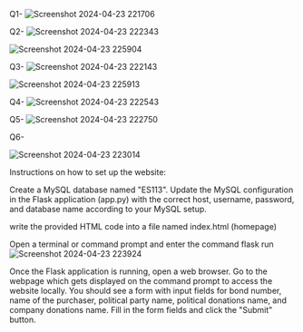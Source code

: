 Q1-
![Screenshot 2024-04-23 221706](https://github.com/IshikaPatel01/Assignment4-ES113/assets/143334294/75c93fd1-272e-48a3-a809-0823cbb5d3e8)

Q2-
![Screenshot 2024-04-23 222343](https://github.com/IshikaPatel01/Assignment4-ES113/assets/143334294/fbf4dbbd-755a-4327-9295-f177e6f3b57c)

![Screenshot 2024-04-23 225904](https://github.com/IshikaPatel01/Assignment4-ES113/assets/143334294/7f8996c7-69d9-4356-afb2-044805e7cc62)

Q3-
![Screenshot 2024-04-23 222143](https://github.com/IshikaPatel01/Assignment4-ES113/assets/143334294/1a5b520e-edba-48d8-a174-cf34ca3aedfe)

![Screenshot 2024-04-23 225913](https://github.com/IshikaPatel01/Assignment4-ES113/assets/143334294/82d3c3dd-a9d9-45dc-bf06-ec763ddab91f)

Q4-
![Screenshot 2024-04-23 222543](https://github.com/IshikaPatel01/Assignment4-ES113/assets/143334294/5967e5f6-e5ee-4224-a48b-0576767d8a77)

Q5- 
![Screenshot 2024-04-23 222750](https://github.com/IshikaPatel01/Assignment4-ES113/assets/143334294/5123c3e7-b838-4ca8-a342-3767ade450dd)

Q6-

![Screenshot 2024-04-23 223014](https://github.com/IshikaPatel01/Assignment4-ES113/assets/143334294/9e83c49c-b5f6-4e7a-bea7-bae87367d24a)




Instructions on how to set up the website:

Create a MySQL database named "ES113".
Update the MySQL configuration in the Flask application (app.py) with the correct host, username, password, and database name according to your MySQL setup.

write the provided HTML code into a file named index.html (homepage)

Open a terminal or command prompt and enter the command flask run
![Screenshot 2024-04-23 223924](https://github.com/IshikaPatel01/Assignment4-ES113/assets/143334294/28b713c9-da65-40e0-807b-34cc93d19349)

Once the Flask application is running, open a web browser.
Go to the webpage which gets displayed on the command prompt to access the website locally.
You should see a form with input fields for bond number, name of the purchaser, political party name, political donations name, and company donations name.
Fill in the form fields and click the "Submit" button.
